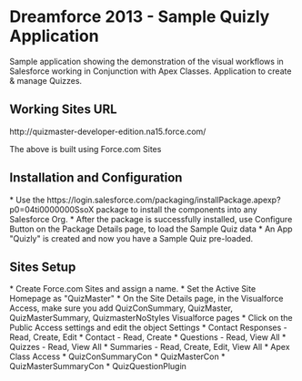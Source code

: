 Dreamforce 2013 - Sample Quizly Application
================
Sample application showing the demonstration of the visual workflows in Salesforce working in Conjunction with Apex Classes. Application to create & manage Quizzes.  

<h2>Working Sites URL</h2>
<a>http://quizmaster-developer-edition.na15.force.com/</a>

The above is built using Force.com Sites

<h2>Installation and Configuration</h2>
* Use the <a>https://login.salesforce.com/packaging/installPackage.apexp?p0=04ti0000000SsoX</a> package to install the components into any Salesforce Org. 
* After the package is successfully installed, use Configure Button on the Package Details page, to load the Sample Quiz data
* An App "Quizly" is created and now you have a Sample Quiz pre-loaded.

<h2>Sites Setup</h2>
* Create Force.com Sites and assign a name.
* Set the Active Site Homepage as "QuizMaster"
* On the Site Details page, in the Visualforce Access, make sure you add QuizConSummary, QuizMaster, QuizMasterSummary, QuizmasterNoStyles Visualforce pages
* Click on the Public Access settings and edit the object Settings
* Contact Responses - Read, Create, Edit
  * Contact   		  - Read, Create
  * Questions 		  - Read, View All
  * Quizzes   		  - Read, View All
  * Summaries		  - Read, Create, Edit, View All
* Apex Class Access
  * QuizConSummaryCon
  * QuizMasterCon
  * QuizMasterSummaryCon
  * QuizQuestionPlugin

 

